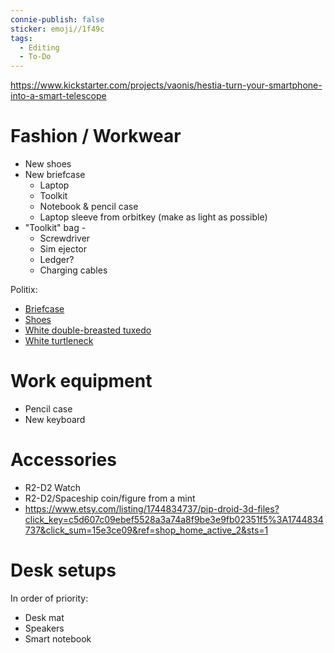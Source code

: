 ```yaml
---
connie-publish: false
sticker: emoji//1f49c
tags:
  - Editing
  - To-Do
---
```

https://www.kickstarter.com/projects/vaonis/hestia-turn-your-smartphone-into-a-smart-telescope

# Fashion / Workwear
* New shoes
* New briefcase
	* Laptop
	* Toolkit
	* Notebook & pencil case
	* Laptop sleeve from orbitkey
	(make as light as possible)
* "Toolkit" bag - 
	* Screwdriver
	* Sim ejector
	* Ledger?
	* Charging cables

Politix:
* [Briefcase](https://www.politix.com.au/leather-briefcase/FA02B_Brown.html?dwvar_FA02B__Brown_color=Brown#start=1)
* [Shoes](https://www.politix.com.au/shoes/)
* [White double-breasted tuxedo](https://www.politix.com.au/slim-fit-double-breasted-tuxedo/EJ26DB_Ivory.html?dwvar_EJ26DB__Ivory_color=Ivory#start=1)
* [White turtleneck](https://www.politix.com.au/classic-roll-neck-jumper/CK34_White.html) 

# Work equipment
* Pencil case
* New keyboard

# Accessories
* R2-D2 Watch
* R2-D2/Spaceship coin/figure from a mint
* https://www.etsy.com/listing/1744834737/pip-droid-3d-files?click_key=c5d607c09ebef5528a3a74a8f9be3e9fb02351f5%3A1744834737&click_sum=15e3ce09&ref=shop_home_active_2&sts=1 

# Desk setups
In order of priority:
* Desk mat
* Speakers
* Smart notebook